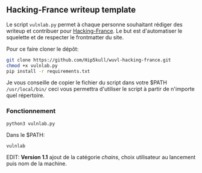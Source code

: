 ## Hacking-France writeup template

Le script `vulnlab.py` permet à chaque personne souhaitant rédiger des writeup et contribuer pour [Hacking-France](https://github.com/frozenka/Hack-france). Le but est d'automatiser le squelette et de respecter le frontmatter du site.

Pour ce faire cloner le dépôt:

```sh 
git clone https://github.com/Hip5kull/wuvl-hacking-france.git
chmod +x vulnlab.py
pip install -r requirements.txt
```

Je vous conseille de copier le fichier du script dans votre $PATH `/usr/local/bin/` ceci vous permettra d'utiliser le script à partir de n'importe quel répertoire.

### Fonctionnement

`python3 vulnlab.py`

Dans le $PATH:

`vulnlab`

EDIT: **Version 1.1** ajout de la catégorie *chains*, choix utilisateur au lancement puis nom de la machine.

